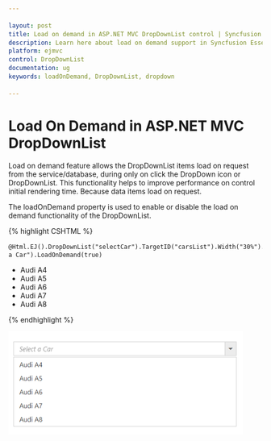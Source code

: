 ```yaml
---

layout: post
title: Load on demand in ASP.NET MVC DropDownList control | Syncfusion
description: Learn here about load on demand support in Syncfusion Essential ASP.NET MVC DropDownList control, its elements and more.
platform: ejmvc
control: DropDownList
documentation: ug
keywords: loadOnDemand, DropDownList, dropdown

---
```


# Load On Demand in ASP.NET MVC DropDownList

Load on demand feature allows the DropDownList items load on request from the service/database, during only on click the DropDown icon or DropDownList. This functionality helps to improve performance on control initial rendering time. Because data items load on request. 

The loadOnDemand property is used to enable or disable the load on demand functionality of the DropDownList.

{% highlight CSHTML %}

    @Html.EJ().DropDownList("selectCar").TargetID("carsList").Width("30%").WatermarkText("Select a Car").LoadOnDemand(true)
<div id="carsList">
    <ul>
        <li>Audi A4</li>
        <li>Audi A5</li>
        <li>Audi A6</li>
        <li>Audi A7</li>
        <li>Audi A8</li>
    </ul>
</div>

     
{% endhighlight %}

![](LoadOnDemand_images/loadondemand.png)

